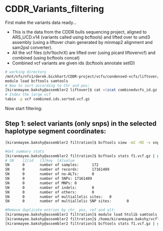 # CDDR_Variants_filtering
First make the variants data ready...
* This is the data from the CDDR bulls sequencing project, aligned to ARS_UCD.v14 (variants called using bcftools) and lifted over to umd3 assembly (using a liftover chain generated by minmap2 alignment and sam2psl converter). 
* All the vcf files (chr1tochrX) are lifted over (using picard liftovervcf) and combined (using bcftools concat)
* Combined vcf variants are given ids (bcftools annotate setID)

```bash
# working directory
/mnt/nfs/nfs1/derek.bickhart/CDDR-project/vcfs/condensed-vcfs/liftover/annotated/filtration/
module load bcftools samtools
# Now to sort according to Chr and pos:
[kiranmayee.bakshy@assembler2 liftover]$ cat <(zcat combinedvcfs_id.gz | grep -B10000 -m1 ^#CHROM) <(bcftools view -H combinedvcfs_id.gz | sort -k1V,1 -k2n,2) | bgzip > combined.ids.sorted.vcf.gz
# Index the large vcf
tabix -p vcf combined.ids.sorted.vcf.gz
```

Now start filtering:
## Step 1: select variants (only snps) in the selected haplotype segment coordinates:
```bash
[kiranmayee.bakshy@assembler2 filtration]$ bcftools view -m2 -M2 -v snps /mnt/nfs/nfs1/derek.bickhart/CDDR-Project/vcfs/condensed_vcfs/liftover/combined.ids.sorted.vcf.gz -R seg_cord.bed -Oz -o f1.vcf.gz

#Get summary stats
[kiranmayee.bakshy@assembler2 filtration]$ bcftools stats f1.vcf.gz | grep -P "SN\t"
# SN    [2]id   [3]key  [4]value
SN      0       number of samples:      172
SN      0       number of records:      17161409
SN      0       number of no-ALTs:      0
SN      0       number of SNPs: 17161409
SN      0       number of MNPs: 0
SN      0       number of indels:       0
SN      0       number of others:       0
SN      0       number of multiallelic sites:   0
SN      0       number of multiallelic SNP sites:       0

#Remove duplicate entries by chr, pos, ref and alt:
[kiranmayee.bakshy@assembler2 filtration]$ module load htslib samtools bcftools
[kiranmayee.bakshy@assembler2 filtration]$ /home/kiranmayee.bakshy/vcflib/bin/vcfuniq f1.vcf.gz | bgzip > f2.vcf.gz
[kiranmayee.bakshy@assembler2 filtration]$ bcftools stats f1.vcf.gz | grep -P "SN\t"






